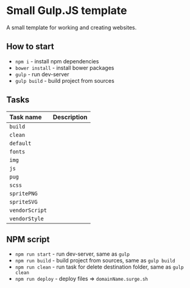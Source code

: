 # Small Gulp.JS template
A small template for working and creating websites.

## How to start
* `npm i` - install npm dependencies
* `bower install` - install bower packages
* `gulp` - run dev-server
* `gulp build` - build project from sources

## Tasks
Task name        | Description                                                      
:----------------|:----------------------------------
`build`          |
`clean`          |
`default`        |
`fonts`          |
`img`            |
`js`             |
`pug`            | 
`scss`           | 
`spritePNG`      |
`spriteSVG`      |
`vendorScript`   |
`vendorStyle`    |

## NPM script
* `npm run start` - run dev-server, same as `gulp`
* `npm run build` - build project from sources, same as `gulp build`
* `npm run clean` - run task for delete destination folder, same as `gulp clean`
* `npm run deploy` - deploy files => `domainName.surge.sh`

